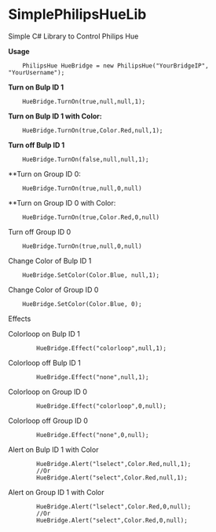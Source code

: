 # SimplePhilipsHueLib
Simple C# Library to Control Philips Hue

**Usage**

        PhilipsHue HueBridge = new PhilipsHue("YourBridgeIP", "YourUsername");

**Turn on Bulp ID 1**

        HueBridge.TurnOn(true,null,null,1);

**Turn on Bulp ID 1 with Color:**    

        HueBridge.TurnOn(true,Color.Red,null,1);

**Turn off Bulp ID 1**

        HueBridge.TurnOn(false,null,null,1);
        
**Turn on Group ID 0:

        HueBridge.TurnOn(true,null,0,null)

**Turn on Group ID 0 with Color:

        HueBridge.TurnOn(true,Color.Red,0,null)

Turn off Group ID 0

        HueBridge.TurnOn(true,null,0,null)
        
Change Color of Bulp ID 1
        
        HueBridge.SetColor(Color.Blue, null,1);

Change Color of Group ID 0
        
        HueBridge.SetColor(Color.Blue, 0);

Effects

Colorloop on Bulp ID 1

            HueBridge.Effect("colorloop",null,1);

Colorloop off Bulp ID 1

            HueBridge.Effect("none",null,1);

Colorloop on Group ID 0

            HueBridge.Effect("colorloop",0,null);

Colorloop off Group ID 0

            HueBridge.Effect("none",0,null);

Alert on Bulp ID 1 with Color

            HueBridge.Alert("lselect",Color.Red,null,1);
            //Or
            HueBridge.Alert("select",Color.Red,null,1);

Alert on Group ID 1 with Color

            HueBridge.Alert("lselect",Color.Red,0,null);
            //Or
            HueBridge.Alert("select",Color.Red,0,null);
